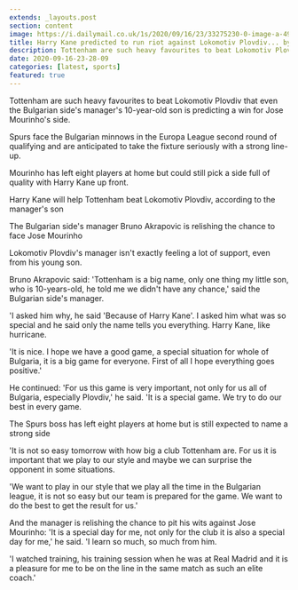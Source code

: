 ```yaml
---
extends: _layouts.post
section: content
image: https://i.dailymail.co.uk/1s/2020/09/16/23/33275230-0-image-a-49_1600294043719.jpg 
title: Harry Kane predicted to run riot against Lokomotiv Plovdiv... by Bosnian managers 10-year-old son! 
description: Tottenham are such heavy favourites to beat Lokomotiv Plovdiv that even the Bulgarian sides managers 10-year-old son is predicting a win for Jose Mourinhos side.  
date: 2020-09-16-23-28-09 
categories: [latest, sports] 
featured: true 
--- 
```

Tottenham are such heavy favourites to beat Lokomotiv Plovdiv that even the Bulgarian side's manager's 10-year-old son is predicting a win for Jose Mourinho's side. 

Spurs face the Bulgarian minnows in the Europa League second round of qualifying and are anticipated to take the fixture seriously with a strong line-up. 

Mourinho has left eight players at home but could still pick a side full of quality with Harry Kane up front. 

Harry Kane will help Tottenham beat Lokomotiv Plovdiv, according to the manager's son

The Bulgarian side's manager Bruno Akrapovic is relishing the chance to face Jose Mourinho

Lokomotiv Plovdiv's manager isn't exactly feeling a lot of support, even from his young son. 

Bruno Akrapovic said: 'Tottenham is a big name, only one thing my little son, who is 10-years-old, he told me we didn't have any chance,' said the Bulgarian side's manager.

'I asked him why, he said 'Because of Harry Kane'. I asked him what was so special and he said only the name tells you everything. Harry Kane, like hurricane.

'It is nice. I hope we have a good game, a special situation for whole of Bulgaria, it is a big game for everyone. First of all I hope everything goes positive.'

He continued: 'For us this game is very important, not only for us all of Bulgaria, especially Plovdiv,' he said. 'It is a special game. We try to do our best in every game.

The Spurs boss has left eight players at home but is still expected to name a strong side  

'It is not so easy tomorrow with how big a club Tottenham are. For us it is important that we play to our style and maybe we can surprise the opponent in some situations.

'We want to play in our style that we play all the time in the Bulgarian league, it is not so easy but our team is prepared for the game. We want to do the best to get the result for us.'

And the manager is relishing the chance to pit his wits against Jose Mourinho: 'It is a special day for me, not only for the club it is also a special day for me,' he said. 'I learn so much, so much from him.

'I watched training, his training session when he was at Real Madrid and it is a pleasure for me to be on the line in the same match as such an elite coach.' 

